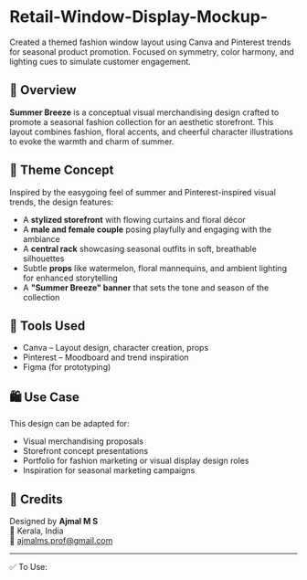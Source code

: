 # Retail-Window-Display-Mockup-
Created a themed fashion window layout using Canva and Pinterest trends for seasonal product promotion. Focused on symmetry, color harmony, and lighting cues to simulate customer engagement.

## 📌 Overview
**Summer Breeze** is a conceptual visual merchandising design crafted to promote a seasonal fashion collection for an aesthetic storefront. This layout combines fashion, floral accents, and cheerful character illustrations to evoke the warmth and charm of summer.

## 🧩 Theme Concept
Inspired by the easygoing feel of summer and Pinterest-inspired visual trends, the design features:

- A **stylized storefront** with flowing curtains and floral décor  
- A **male and female couple** posing playfully and engaging with the ambiance  
- A **central rack** showcasing seasonal outfits in soft, breathable silhouettes  
- Subtle **props** like watermelon, floral mannequins, and ambient lighting for enhanced storytelling  
- A **"Summer Breeze" banner** that sets the tone and season of the collection

## 🎨 Tools Used
- Canva – Layout design, character creation, props  
- Pinterest – Moodboard and trend inspiration  
- Figma (for prototyping)  

## 🛍️ Use Case
This design can be adapted for:
- Visual merchandising proposals  
- Storefront concept presentations  
- Portfolio for fashion marketing or visual display design roles  
- Inspiration for seasonal marketing campaigns

## 🤝 Credits
Designed by **Ajmal M S**  
📍 Kerala, India  
📧 [ajmalms.prof@gmail.com](mailto:ajmalms.prof@gmail.com)

---

✅ To Use:
